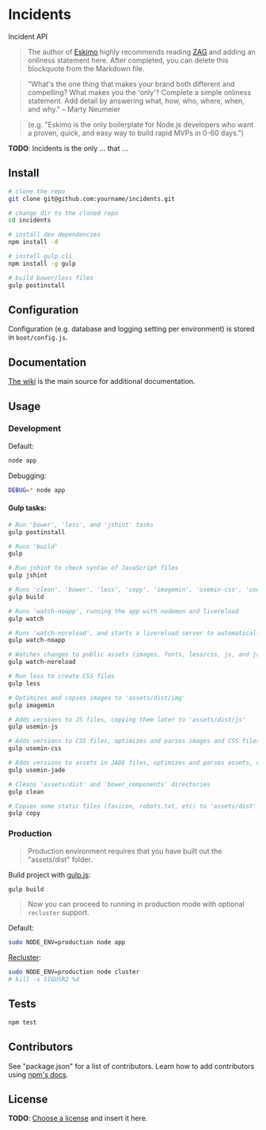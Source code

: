 
# Incidents

Incident API

> The author of [Eskimo](http://eskimo.io) highly recommends
reading [ZAG](http://goo.gl/DPmCWa) and adding an onliness statement here.
After completed, you can delete this blockquote from the Markdown file.

> "What's the one thing that makes your brand both different and compelling?
What makes you the 'only'?  Complete a simple onliness statement.
Add detail by answering what, how, who, where, when, and why."
&ndash; Marty Neumeier

> (e.g. "Eskimo is the only boilerplate for Node.js developers who want
a proven, quick, and easy way to build rapid MVPs in 0-60 days.")

**TODO**: Incidents is the only &hellip; that &hellip;


## Install

```bash
# clone the repo
git clone git@github.com:yourname/incidents.git

# change dir to the cloned repo
cd incidents

# install dev dependencies
npm install -d

# install gulp cli
npm install -g gulp

# build bower/less files
gulp postinstall
```


## Configuration

Configuration (e.g. database and logging setting per environment) is stored in `boot/config.js`.


## Documentation

[The wiki](https://github.com/niftylettuce/eskimo/wiki) is the main source for additional documentation.

## Usage

### Development

Default:

```bash
node app
```

Debugging:

```bash
DEBUG=* node app
```

#### Gulp tasks:

```bash
# Run 'bower', 'less', and 'jshint' tasks
gulp postinstall

# Runs 'build'
gulp

# Run jshint to check syntax of JavaScript files
gulp jshint

# Runs 'clean', 'bower', 'less', 'copy', 'imagemin', 'usemin-css', 'usemin-js', and 'usemin-jade'
gulp build

# Runs 'watch-noapp', running the app with nodemon and livereload
gulp watch

# Runs 'watch-noreload', and starts a livereload server to automatically refresh your browser when changes are done
gulp watch-noapp

# Watches changes to public assets (images, fonts, less/css, js, and jade files) and runs appropriate tasks ('imagemin', 'less'/'usemin-css', 'usemin-js', 'usemin-jade') to parse them
gulp watch-noreload

# Run less to create CSS files
gulp less

# Optimizes and copies images to 'assets/dist/img'
gulp imagemin

# Adds versions to JS files, copying them later to 'assets/dist/js'
gulp usemin-js

# Adds versions to CSS files, optimizes and parses images and CSS files as well, copying them later to 'assets/dist'
gulp usemin-css

# Adds versions to assets in JADE files, optimizes and parses assets, copying them later to 'assets/dist'
gulp usemin-jade

# Cleans 'assets/dist' and 'bower_components' directories
gulp clean

# Copies some static files (favicon, robots.txt, etc) to 'assets/dist'
gulp copy
```

### Production

> Production environment requires that you have built out the "assets/dist" folder.

Build project with [gulp.js](http://gulpjs.com/):

```bash
gulp build
```

> Now you can proceed to running in production mode with optional `recluster` support.

Default:

```bash
sudo NODE_ENV=production node app
```

[Recluster](https://github.com/doxout/recluster):

```bash
sudo NODE_ENV=production node cluster
# kill -s SIGUSR2 %d
```


## Tests

```bash
npm test
```


## Contributors

See "package.json" for a list of contributors.  Learn how to add contributors using [npm's docs](https://www.npmjs.org/doc/files/package.json.html#people-fields-author-contributors).


## License

**TODO**: [Choose a license](http://choosealicense.com/) and insert it here.
